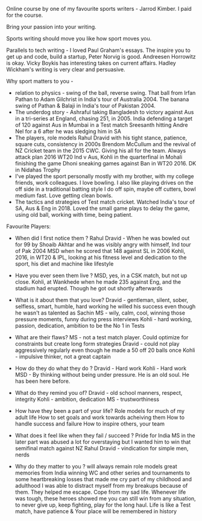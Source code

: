 Online course by one of my favourite sports writers - Jarrod Kimber.
I paid for the course.

Bring your passion into your writing.

Sports writing should move you like how sport moves you.

Parallels to tech writing - I loved Paul Graham's essays. The inspire you to get up and code, build a startup, Peter Norvig is good. Andreesen Horrowitz is okay. Vicky Boykis has interesting takes on current affairs. Hadley Wickham's writing is very clear and persuasive. 

Why sport matters to you - 
- relation to physics - swing of the ball, reverse swing. That ball from Irfan Pathan to Adam Gilchrist in India's tour of Australia 2004. The banana swing of Pathan & Balaji in India's tour of Pakistan 2004.
- The underdog story - 
    Ashraful taking Bangladesh to victory against Aus in a tri-series at England, chasing 251, in 2005.
    India defending a target of 120 against Aus in Mumbai in a Test match
    Sreesanth hitting Andre Nel for a 6 after he was sledging him in SA
- The players, role models
    Rahul Dravid with his tight stance, patience, square cuts, consistency in 2000s
    Brendom McCullum and the revival of NZ Cricket team in the 2015 CWC. Giving his all for the team. Always attack plan
    2016 WT20 Ind v Aus, Kohli in the quarterfinal in Mohali finishing the game
    Dhoni sneaking games against Ban in WT20 2016. DK in Nidahas Trophy
- I've played the sport personally mostly with my brother, with my college friends, work colleagues.
    I love bowling. I also like playing drives on the off side in a traditional batting style
    I do off spin, maybe off cutters, bowl medium fast. Love getting clean bowls.
- The tactics and strategies of Test match cricket. Watched India's tour of SA, Aus & Eng in 2018. Loved the small game plays to delay the game, using old ball, working with time, being patient.

Favourite Players:
- When did I first notice them ?
    Rahul Dravid -  When he was bowled out for 99 by Shoaib Akhtar and he was visibly angry with himself, Ind tour of Pak 2004
    MSD when he scored that 148 against SL in 2006
    Kohli, 2016, in WT20 & IPL, looking at his fitness level and dedication to the sport, his diet and machine like lifestyle

- Have you ever seen them live ?
    MSD, yes, in a CSK match, but not up close.
    Kohli, at Wankhede when he made 235 against Eng, and the stadium had erupted. Though he got out shortly afterwards

- What is it about them that you love?
    Dravid - gentleman, silent, sober, selfless, smart, humble, hard working
    he willed his success even though he wasn't as talented as Sachin
    MS - wily, calm, cool, winning those pressure moments, funny during press interviews
    Kohli - hard working, passion, dedication, ambition to be the No 1 in Tests

- What are their flaws?
    MS - not a test match player. Could optimize for constraints but create long form strategies
    Dravid - could not play aggressively regularly even though he made a 50 off 20 balls once
    Kohli - impulsive thinker, not a great captain

- How do they do what they do ?
    Dravid - Hard work
    Kohli - Hard work
    MSD - By thinking without being under pressure. He is an old soul. He has been here before.

- What do they remind you of?
    Dravid - old school manners, respect, integrity
    Kohli - ambition, dedication
    MS - trustworthiness

- How have they been a part of your life?
    Role models for much of my adult life
    How to set goals and work towards acheiving them
    How to handle success and failure
    How to inspire others, your team

- What does it feel like when they fail / succeed ?
    Pride for India
    MS in the later part was abused a lot for overstaying but I wanted him to win that semifinal match against NZ
    Rahul Dravid - vindication for simple men, nerds

- Why do they matter to you ?
    will always remain role models
    great memories from India winning WC and other series and tournaments to some heartbreaking losses that made me cry
    part of my childhood and adulthood
    I was able to distract myself from my breakups because of them. They helped me escape.
    Cope from my sad life. Whenever life was tough, these heroes showed me you can still win from any situation, to never give up, keep fighting, play for the long haul.
    Life is like a Test match, have patience & Your place will be remembered in history



